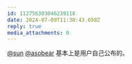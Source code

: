 ```yaml
---
id: 112756303046239118
date: 2024-07-09T11:30:43.658Z
reply: true
media_attachments: 0
---
```


[@sun](https://ow3.cn/users/sun) [@asobear](https://aso.moe/@asobear) 基本上是用户自己公布的。

